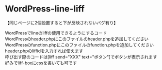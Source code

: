 # WordPress-line-liff

【同じページに2個設置すると下が反映されないバグ有り】

WordPressでlineのliffの使用できるようにするコード<br>
WordPressのheader.phpにこのファイルのheader.phpを追加してください<br>
WordPressのfunction.phpにこのファイルのfunction.phpを追加してください<br>
header.phpのliffidを入力すれば使えます<br>
呼び出す際のコードは[liff send="XXX" text="ボタン"]でボタンが表示されます<br>
好みでliff-boxにcssを書いても可です
